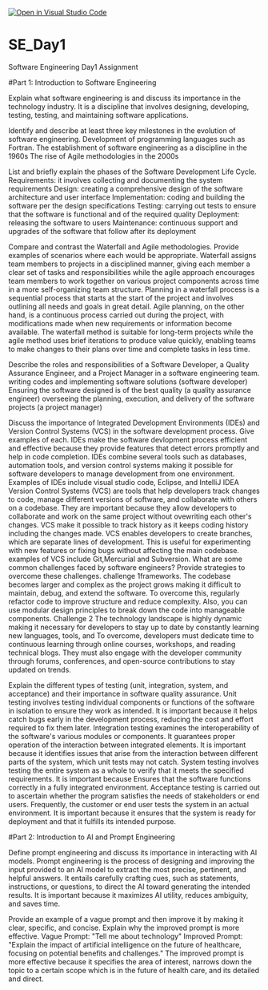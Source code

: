 [![Open in Visual Studio Code](https://classroom.github.com/assets/open-in-vscode-2e0aaae1b6195c2367325f4f02e2d04e9abb55f0b24a779b69b11b9e10269abc.svg)](https://classroom.github.com/online_ide?assignment_repo_id=15578815&assignment_repo_type=AssignmentRepo)
# SE_Day1
Software Engineering Day1 Assignment

#Part 1: Introduction to Software Engineering

Explain what software engineering is and discuss its importance in the technology industry.
It is a discipline that involves designing, developing, testing, testing, and maintaining software applications.

Identify and describe at least three key milestones in the evolution of software engineering.
Development of programming languages such as Fortran.
The establishment of software engineering as a discipline in the 1960s
The rise of Agile methodologies in the 2000s

List and briefly explain the phases of the Software Development Life Cycle.
Requirements: it involves collecting and documenting the system requirements
Design: creating a comprehensive design of the software architecture and user interface
Implementation: coding and building the software per the design specifications
Testing: carrying out tests to ensure that the software is functional and of the required quality
Deployment: releasing the software to users
Maintenance: continuous support and upgrades of the software that follow after its deployment

Compare and contrast the Waterfall and Agile methodologies. Provide examples of scenarios where each would be appropriate.
Waterfall assigns team members to projects in a disciplined manner, giving each member a clear set of tasks and responsibilities while the agile approach encourages team members to work together on various project components across time in a more self-organizing team structure.
Planning in a waterfall process is a sequential process that starts at the start of the project and involves outlining all needs and goals in great detail. Agile planning, on the other hand, is a continuous process carried out during the project, with modifications made when new requirements or information become available.
The waterfall method is suitable for long-term projects while the agile method uses brief iterations to produce value quickly, enabling teams to make changes to their plans over time and complete tasks in less time.

Describe the roles and responsibilities of a Software Developer, a Quality Assurance Engineer, and a Project Manager in a software engineering team.
writing codes and implementing software solutions (software developer)
Ensuring the software designed is of the best quality (a quality assurance engineer)
overseeing the planning, execution, and delivery of the software projects (a project manager)

Discuss the importance of Integrated Development Environments (IDEs) and Version Control Systems (VCS) in the software development process. Give examples of each.
IDEs make the software devlopment process efficient and effective because they provide features that detect errors promptly and help in code completion.
IDEs combine several tools such as databases, automation tools, and version control systems making it possible for software developers to manage development from one environment.
Examples of IDEs include visual studio code, Eclipse, and IntelliJ IDEA
Version Control Systems (VCS) are tools that help developers track changes to code, manage different versions of software, and collaborate with others on a codebase. 
They are important because they allow developers to collaborate and work on the same project without ovewriting each other's changes.
VCS make it possible to track history as it keeps coding history including the changes made.
VCS enables developers to create branches, which are separate lines of development. This is useful for experimenting with new features or fixing bugs without affecting the main codebase.
examples of VCS include Git,Mercurial and Subversion.
What are some common challenges faced by software engineers? Provide strategies to overcome these challenges.
challenge 1frameworks.
The codebase becomes larger and complex as the project grows making it difficult to maintain, debug, and extend the software.
To overcome this, regularly refactor code to improve structure and reduce complexity.
Also, you can use modular design principles to break down the code into manageable components.
Challenge 2
The technology landscape is highly dynamic making it necessary for developers to stay up to date by constantly learning new languages, tools, and 
To overcome, developers must dedicate time to continuous learning through online courses, workshops, and reading technical blogs.
They must also engage with the developer community through forums, conferences, and open-source contributions to stay updated on trends.

Explain the different types of testing (unit, integration, system, and acceptance) and their importance in software quality assurance.
Unit testing involves testing individual components or functions of the software in isolation to ensure they work as intended. It is important because it helps catch bugs early in the development process, reducing the cost and effort required to fix them later.
Integration testing examines the interoperability of the software's various modules or components. It guarantees proper operation of the interaction between integrated elements.
It is important because it identifies issues that arise from the interaction between different parts of the system, which unit tests may not catch.
System testing involves testing the entire system as a whole to verify that it meets the specified requirements. It is important because Ensures that the software functions correctly in a fully integrated environment.
Acceptance testing is carried out to ascertain whether the program satisfies the needs of stakeholders or end users. Frequently, the customer or end user tests the system in an actual environment. It is important because it ensures that the system is ready for deployment and that it fulfills its intended purpose.

#Part 2: Introduction to AI and Prompt Engineering


Define prompt engineering and discuss its importance in interacting with AI models.
Prompt engineering is the process of designing and improving the input provided to an AI model to extract the most precise, pertinent, and helpful answers. It entails carefully crafting cues, such as statements, instructions, or questions, to direct the AI toward generating the intended results.
It is important because it maximizes AI utility, reduces ambiguity, and saves time.

Provide an example of a vague prompt and then improve it by making it clear, specific, and concise. Explain why the improved prompt is more effective.
Vague Prompt: "Tell me about technology"
Improved Prompt: "Explain the impact of artificial intelligence on the future of healthcare, focusing on potential benefits and challenges."
The improved prompt is more effective because it specifies the area of interest, narrows down the topic to a certain scope which is in the future of health care, and its detailed and direct. 
